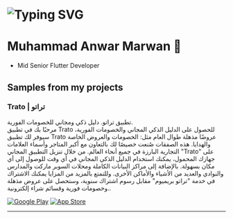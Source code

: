 <h1>
   <img src="https://readme-typing-svg.herokuapp.com?font=Fira+Code&pause=1000&random=false&width=435&lines=Hi+There+%F0%9F%91%8B;I'm+Marwanhoo+%F0%9F%98%8E;Mid+Senior+Flutter+Developer+" alt="Typing SVG" /></a>
</h1>



# Muhammad Anwar Marwan 👋

- Mid Senior Flutter Developer
<!--
**Marwanhoo/Marwanhoo** is a ✨ _special_ ✨ repository because its `README.md` (this file) appears on your GitHub profile.

Here are some ideas to get you started:

- 🔭 I’m currently working on ...
- 🌱 I’m currently learning ...
- 👯 I’m looking to collaborate on ...
- 🤔 I’m looking for help with ...
- 💬 Ask me about ...
- 📫 How to reach me: ...
- 😄 Pronouns: ...
- ⚡ Fun fact: ...
-->
<h2> Samples from my projects </h2>

### Trato | تراتو
تطبيق تراتو. دليل ذكي ومجاني للخصومات الفورية.<br>
مرحبًا بك في تطبيق Trato للحصول على الدليل الذكي المجاني والخصومات الفورية، سيوفر لك تطبيق Trato عروضًا مذهلة طوال العام مثل: الخصومات والعروض الخاصة والهدايا. هذه الصفقات صُنعت خصيصًا لك بالتعاون مع أكبر المتاجر وأسماء العلامات التجارية البارزة في جميع أنحاء العالم. من خلال تنزيل التطبيق المجاني "Trato" على جهازك المحمول، يمكنك استخدام الدليل الذكي المجاني في أي وقت للوصول إلى أي مكان بسهولة. بالإضافة إلى مراكز البيانات الكاملة ومحلات السوبر ماركت والمدارس والنوادي والعديد من الأشياء والأماكن الأخرى. وللتمتع بالمزيد من المزايا يمكنك الاشتراك في خدمة "تراتو بريميوم" مقابل رسوم اشتراك سنوية، وستحصل على عروض مذهلة وخصومات فورية وقسائم شراء إلكترونية..
<p>
 <a href="https://play.google.com/store/apps/details?id=com.fusion.codin.trato" target="_blank"><img alt="Google Play" src="https://img.shields.io/badge/Get%20it%20on%20google%20play-blue.svg?style=for-the-badge&logo=google-play" /></a> <a href="https://apps.apple.com/eg/app/trato/id1457897864" target="_blank"><img alt="App Store" src="https://img.shields.io/badge/Get%20it%20on%20app%20store-black.svg?style=for-the-badge&logo=app-store&logoColor=white" /></a><p>

<hr>
